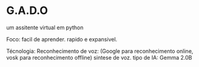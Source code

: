 # G.A.D.O
um assitente virtual em python

Foco: 
    facil de aprender.
    rapido e expansivel.

Técnologia:
    Reconhecimento de voz: (Google para reconhecimento online, vosk para reconhecimento offline)
    sintese de voz.
    tipo de IA: Gemma 2.0B
